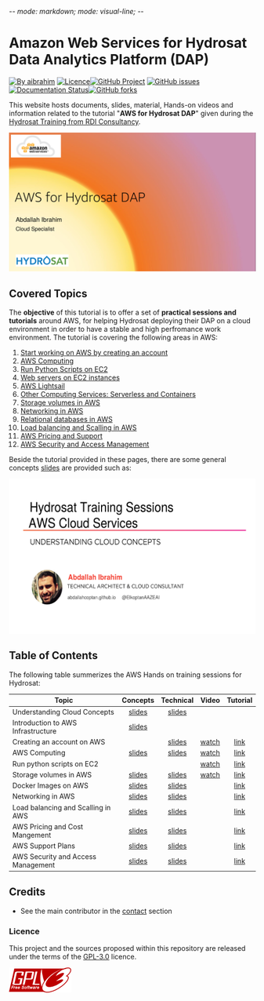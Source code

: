 -*- mode: markdown; mode: visual-line; -*-

#  Amazon Web Services for Hydrosat Data Analytics Platform (DAP)

[![By aibrahim](https://img.shields.io/badge/by-aibrahim-blue.svg)](https://abdallahcoptan.github.io/) [![Licence](https://img.shields.io/badge/license-GPL--3.0-blue.svg)](http://www.gnu.org/licenses/gpl-3.0.html)[![GitHub Project](https://img.shields.io/badge/sources-Github-green.svg)](https://github.com/AbdallahCoptan/Hands-On) [![GitHub issues](https://img.shields.io/github/issues/Falkor/RR-tutorials.svg)](https://github.com/AbdallahCoptan/Hands-On/issues/) [![Documentation Status](https://readthedocs.org/projects/hands-on/badge/?version=latest)](https://hands-on.readthedocs.io/en/latest/?badge=latest)[![GitHub forks](https://img.shields.io/github/forks/Falkor/RR-tutorials.svg?style=social&label=Fork)](https://github.com/AbdallahCoptan/Hands-On)

This website hosts documents, slides, material, Hands-on videos and information related to the tutorial "__AWS for Hydrosat DAP__" given during the [Hydrosat Training from RDI Consultancy](https://hands-on.readthedocs.io/en/latest/).

[![](https://raw.githubusercontent.com/AbdallahCoptan/HandsOn/master/AWS/docs/HydrosatTrainingSlides/slides1.png)](https://raw.githubusercontent.com/AbdallahCoptan/HandsOn/master/AWS/docs/HydrosatTrainingSlides/Hydrosat_AWS_EC2_Storage_Database.pdf)

## Covered Topics

The **objective** of this tutorial is to offer a set of **practical sessions and tutorials** around AWS, for helping Hydrosat deploying their DAP on a cloud environment in order to have a stable and high perfromance work environment. The tutorial is covering the following areas in AWS: 

1. [Start working on AWS by creating an account](AWS_Account.md)
2. [AWS Computing](EC2.md)
3. [Run Python Scripts on EC2](RunPython.md)
4. [Web servers on EC2 instances](WebserversDemo.md)
5. [AWS Lightsail](lightsail.md)
6. [Other Computing Services: Serverless and Containers](othercomputeservices.md)
7. [Storage volumes in AWS](EBS.md)
8. [Networking in AWS]()
9. [Relational databases in AWS](RDS.md)
10. [Load balancing and Scalling in AWS]()
11. [AWS Pricing and Support](pricing.md)
12. [AWS Security and Access Management](security.md)




Beside the tutorial provided in these pages, there are some general concepts [slides](slides.md) are provided such as: 

[![](https://raw.githubusercontent.com/AbdallahCoptan/HandsOn/master/AWS/docs/HydrosatTrainingSlides/slides5.png)](https://raw.githubusercontent.com/AbdallahCoptan/HandsOn/master/AWS/docs/HydrosatTrainingSlides/understanding-cloud-concepts-slides.pdf)

## Table of Contents

The following table summerizes the AWS Hands on training sessions for Hydrosat: 


| Topic                              	|  Concepts  	| Technical  	|   Video   	| Tutorial 	|
|------------------------------------	|:----------:	|:----------:	|:---------:	|:--------:	|
| Understanding Cloud Concepts       	| [slides](https://raw.githubusercontent.com/AbdallahCoptan/HandsOn/master/AWS/docs/HydrosatTrainingSlides/understanding-cloud-concepts-slides.pdf) 	| [slides](https://raw.githubusercontent.com/AbdallahCoptan/HandsOn/master/AWS/docs/HydrosatTrainingSlides/Hydrosat_AWS_EC2_Storage_Database.pdf)    |           	|          	|
| Introduction to AWS Infrastructure 	| [slides](https://raw.githubusercontent.com/AbdallahCoptan/HandsOn/master/AWS/docs/HydrosatTrainingSlides/Hydrosat_AWS_EC2_Storage_Database.pdf) 	|            	|           	|          	|
| Creating an account on AWS         	|            	| [slides](https://raw.githubusercontent.com/AbdallahCoptan/HandsOn/master/AWS/docs/HydrosatTrainingSlides/Hydrosat_AWS_EC2_Storage_Database.pdf) 	| [watch](https://youtu.be/LZbj_Dp2-Zw) 	| [link](AWS_Account.md) 	|
| AWS Computing                      	| [slides](https://raw.githubusercontent.com/AbdallahCoptan/HandsOn/master/AWS/docs/HydrosatTrainingSlides/reviewing-aws-core-services-slides.pdf) 	| [slides](https://raw.githubusercontent.com/AbdallahCoptan/HandsOn/master/AWS/docs/HydrosatTrainingSlides/Hydrosat_AWS_EC2_Storage_Database.pdf) 	| [watch](https://youtu.be/JCh5amM_ibg) 	| [link](EC2.md) 	|
| Run python scripts on EC2          	|            	|            	| [watch](https://youtu.be/hgoGoLOaN_0) 	| [link](RunPython.md) 	|
| Storage volumes in AWS             	| [slides](https://raw.githubusercontent.com/AbdallahCoptan/HandsOn/master/AWS/docs/HydrosatTrainingSlides/reviewing-aws-core-services-slides.pdf) 	| [slides](https://raw.githubusercontent.com/AbdallahCoptan/HandsOn/master/AWS/docs/HydrosatTrainingSlides/Hydrosat_AWS_EC2_Storage_Database.pdf) 	| [watch](https://youtu.be/0xc1XXuuoS4) 	| [link](EBS.md) 	|
| Docker Images on AWS               	| [slides](https://raw.githubusercontent.com/AbdallahCoptan/HandsOn/master/AWS/docs/HydrosatTrainingSlides/reviewing-aws-core-services-slides.pdf)           	|  [slides](https://raw.githubusercontent.com/AbdallahCoptan/HandsOn/master/AWS/docs/HydrosatTrainingSlides/Hydrosat_AWS_Neworking_loadBalancing.pdf)           	|           	|  [link]()        	|
| Networking in AWS                  	|  [slides](https://raw.githubusercontent.com/AbdallahCoptan/HandsOn/master/AWS/docs/HydrosatTrainingSlides/reviewing-aws-core-services-slides.pdf)          	|   [slides](https://raw.githubusercontent.com/AbdallahCoptan/HandsOn/master/AWS/docs/HydrosatTrainingSlides/Hydrosat_AWS_Neworking_loadBalancing.pdf)          	|           	| [link]()         	|
| Load balancing and Scalling in AWS 	|  [slides](https://raw.githubusercontent.com/AbdallahCoptan/HandsOn/master/AWS/docs/HydrosatTrainingSlides/reviewing-aws-core-services-slides.pdf)          	|   [slides](https://raw.githubusercontent.com/AbdallahCoptan/HandsOn/master/AWS/docs/HydrosatTrainingSlides/Hydrosat_AWS_Neworking_loadBalancing.pdf)          	|           	| [link]()         	|  
| AWS Pricing and Cost Mangement     	| [slides](https://raw.githubusercontent.com/AbdallahCoptan/HandsOn/master/AWS/docs/HydrosatTrainingSlides/understanding-cloud-concepts-slides.pdf) 	| [slides](https://raw.githubusercontent.com/AbdallahCoptan/HandsOn/master/AWS/docs/HydrosatTrainingSlides/Hydrosat_AWS_Pricing_Support.pdf) 	|           	| [link](pricing.md) 	|
| AWS Support Plans                  	|  [slides](https://raw.githubusercontent.com/AbdallahCoptan/HandsOn/master/AWS/docs/HydrosatTrainingSlides/understanding-cloud-concepts-slides.pdf)          	| [slides](https://raw.githubusercontent.com/AbdallahCoptan/HandsOn/master/AWS/docs/HydrosatTrainingSlides/Hydrosat_AWS_Pricing_Support.pdf) 	|           	| [link](pricing.md) 	|
| AWS Security and Access Management 	|   [slides](https://raw.githubusercontent.com/AbdallahCoptan/HandsOn/master/AWS/docs/HydrosatTrainingSlides/understanding-cloud-concepts-slides.pdf)         	| [slides](https://raw.githubusercontent.com/AbdallahCoptan/HandsOn/master/AWS/docs/HydrosatTrainingSlides/Hydrosat_AWS_Security.pdf) 	|           	| [link](security.md) 	|



## Credits

- See the main contributor in the [contact](contact.md) section 


### Licence

This project and the sources proposed within this repository are released under the terms of the [GPL-3.0](http://www.gnu.org/licenses/gpl-3.0.html) licence.


[![](https://raw.githubusercontent.com/AbdallahCoptan/HandsOn/master/AWS/docs/HydrosatTrainingSlides/GNU.png)](http://www.gnu.org/licenses/gpl-3.0.html)